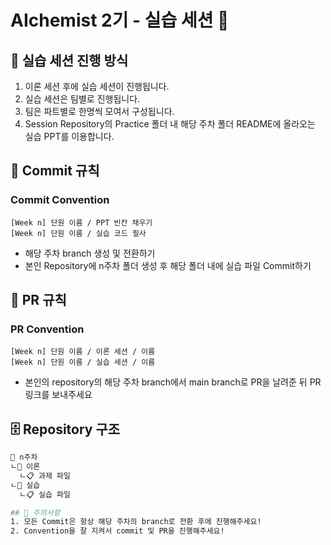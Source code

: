 # AIchemist 2기 - 실습 세션 💠   
## 📖 실습 세션 진행 방식   
1. 이론 세션 후에 실습 세션이 진행됩니다.
2. 실습 세션은 팀별로 진행됩니다.
3. 팀은 파트별로 한명씩 모여서 구성됩니다.
4. Session Repository의 Practice 폴더 내 해당 주차 폴더 README에 올라오는 실습 PPT를 이용합니다.      
## 🌱 Commit 규칙   
### Commit Convention      
    [Week n] 단원 이름 / PPT 빈칸 채우기   
    [Week n] 단원 이름 / 실습 코드 필사      
+ 해당 주차 branch 생성 및 전환하기 
+ 본인 Repository에 n주차 폴더 생성 후 해당 폴더 내에 실습 파일 Commit하기 
## 🌱 PR 규칙       
### PR Convention         
    [Week n] 단원 이름 / 이론 세션 / 이름   
    [Week n] 단원 이름 / 실습 세션 / 이름      
+ 본인의 repository의 해당 주차 branch에서 main branch로 PR을 날려준 뒤 PR 링크를 보내주세요
## 🗄 Repository 구조
```bash
📁 n주차
ㄴ📁 이론
  ㄴ📋 과제 파일
ㄴ📁 실습
  ㄴ📋 실습 파일        

## 🚨 주의사항   
1. 모든 Commit은 항상 해당 주차의 branch로 전환 후에 진행해주세요!
2. Convention을 잘 지켜서 commit 및 PR을 진행해주세요!
